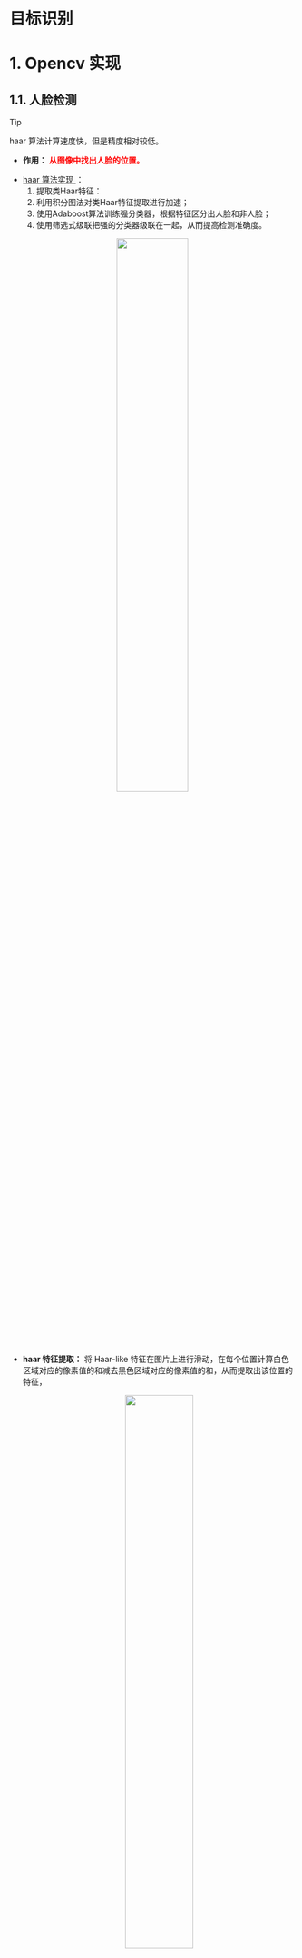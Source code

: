 # 目标识别


# 1. Opencv 实现

## 1.1. 人脸检测

> [!tip]
> haar 算法计算速度快，但是精度相对较低。   


- **作用：** <span style="color:red;font-weight:bold"> 从图像中找出人脸的位置。 </span> 

<!-- panels:start -->
<!-- div:left-panel -->

- <a href="https://www.cnblogs.com/wumh7/p/9403873.html" class="jump_link"> haar 算法实现 </a>：
  1. 提取类Haar特征：
  2. 利用积分图法对类Haar特征提取进行加速；
  3. 使用Adaboost算法训练强分类器，根据特征区分出人脸和非人脸；
  4. 使用筛选式级联把强的分类器级联在一起，从而提高检测准确度。

<!-- div:right-panel -->
<p style="text-align:center;"><img src="/artificial_intelligence/image/computerVision/haarClassify.jpg" width="50%" align="middle" /></p>
<!-- panels:end -->


- **haar 特征提取：** 将 Haar-like 特征在图片上进行滑动，在每个位置计算白色区域对应的像素值的和减去黑色区域对应的像素值的和，从而提取出该位置的特征，
    <p style="text-align:center;"><img src="/artificial_intelligence/image/computerVision/haar_like.jpg" width="50%" align="middle" /></p>

- <a href="https://github.com/opencv/opencv/tree/4.x/data/haarcascades" class="jump_link">OpenCV 提供的模型  </a>

```python

# 加载模型
detector = cv2.CascadeClassifier('./asset/haarcascade_frontalcatface.xml')

# scaleFactor：两个相邻窗口的间隔比例
# minNeighbors：弱分类器要满足多少个，才认为是目标
# flags：兼容旧版
# minSize：目标对象可能的最小尺寸
# maxSize：目标对象可能的最大尺寸
# objects：所有目标的 x,y,w,h
# cv.CascadeClassifier.detectMultiScale(image[, scaleFactor[, minNeighbors[, flags[, minSize:tuple [, maxSize: tuple]]]]] -> objects
faces = detector.detectMultiScale(frameGray,1.2,3,0)
```

<p style="text-align:center;"><img src="/artificial_intelligence/image/computerVision/faceCheck.gif" width="50%" align="middle" /></p>

## 1.2. 人脸识别

**OpenCV 实现太繁琐，方法太旧，懒得学了 (￣_,￣ ) ， dlib 要更靠谱一些。**

- **作用：**  <span style="color:red;font-weight:bold">  对人脸特征进行对比，区分出谁是谁。 </span>

- **算法：**  
    - <a href="https://cloud.tencent.com/developer/article/1082468" class="jump_link"> EigenFace </a>
    - FisherFace
    - LBPH

- **PCA 主成分分析：** EigenFace 算法会利用到的一种算法。**通过PCA方法可以对原始数据进行降维处理，重点对特征分量进行分析。**
    - 使得数据集更易使用。
    - 降低算法的计算开销。
    - 去除噪声。
    - 使得结果容易理解。

    <p style="text-align:center;"><img src="/artificial_intelligence/image/computerVision/PCA.jpg" width="100%" align="middle" /></p>

## 1.3. 非特定目标

**同上，OpenCV 实现太繁琐，方法也旧。**

- **作用：** 对自定义的目标进行识别


# 2. dlib 实现

## 2.1. dlib 安装

> - <a href="http://dlib.net/" class="jump_link"> dlib 官网 </a>
> - <a href="https://github.com/sachadee/Dlib" class="jump_link"> python 3.7 ~ 3.9 编译好版本 </a>
> - <a href="https://pypi.org/simple/dlib/" class="jump_link"> python 3.4 ~ 3.6 编译好版本 </a>
> - <a href="https://www.bilibili.com/video/BV1Ht4y1U7Do" class="jump_link"> 自己编译 </a>

## 2.2. 人脸检测

人脸检测的内部实现靠的就是 HOG 描述符、SVM 等算法实现。

```python
# 获取默认的检测
detector = dlib.get_frontal_face_detector()

# upsample_num_times ：对图片进行上采样（放大）多少次
# return：rectangles
# 对图片进行检测
faces = detector(image: array, upsample_num_times: int=0L)

# rectangle 类
y1 = rectangle.bottom()  # detect box bottom y value
y2 = rectangle.top()  # top y value
x1 = rectangle.left()  # left x value
x2 = rectangle.right()  # right x value
```
<p style="text-align:center;"><img src="/artificial_intelligence/image/computerVision/dlibDetect.gif" width="50%" align="middle" /></p>

## 2.3. 人脸特征

- <a href="http://dlib.net/files/" class="jump_link"> dlib 人脸关键点预测模型 </a>

- <a href="https://blog.csdn.net/YeziTong/article/details/86177846" class="jump_link"> 具体实现 </a>


**获取特征点：**

```python
# 加载关键点预测器
predictor:dlib.shape_predictor = dlib.shape_predictor('./asset/shape_predictor_68_face_landmarks.dat')

# 预测关键点
points: dlib.full_object_detection = predictor(img,face)

# 遍历点
for i in range(len(points.parts())):
    point:dlib.point = points.part(i)
    # x 坐标
    point.x
    # y 坐标
    point.y
```

<p style="text-align:center;"><img src="/artificial_intelligence/image/computerVision/dlib_facePoints.png" width="50%" align="middle" /></p>

**对于 dlib 通过模型找出的人脸特征点，输出结果是具有顺序的。通过对应位置的特征点，我们就能标记出眼睛、鼻子、嘴巴、眉毛的位置。** <span style="color:red;font-weight:bold"> 图上特征点的索引是从`1`开始的，在编程的时候，数组索引是从`0`开始的。 </span>

<p style="text-align:center;"><img src="/artificial_intelligence/image/computerVision/dlib_pointNumber.png" width="50%" align="middle" /></p>

**特征点连线：**

```python
# 转化点的类型
pts = np.array([( point.x,point.y )for point in points.parts()],dtype=np.int32)

# 左眼提取点全部连起来
cv2.polylines(img, [pts[36:42]], True,(255,0,0),2)
```

<p style="text-align:center;"><img src="/artificial_intelligence/image/computerVision/dlib_eye.png" width="50%" align="middle" /></p>


# 附录：协方差矩阵


## 1. 介绍

- **定义**

  1. 方差(variance)：体现的是数据偏离期望值(均值)的程度

      $$
      \sigma^2_x = \frac{1}{n}[(x_1 - \overline{x})^2 + (x_2 - \overline{x})^2 + \dotsm +(x_n - \overline{x})^2 ]
      $$

  2. 协方差(Covariance)：衡量两个变量的总体误差
      $$
      \sigma_{xy}^2 = \frac{1}{n}[(x_1 - \overline{x})(y_2 - \overline{y}) + \dotsm +(x_n - \overline{x})(y_n - \overline{y}) ]
      $$

  3. 协方差矩阵：囊括了多个变量的方差和协方差
      $$
      \begin{array}{r}
      x \qquad y \qquad z \qquad \\
      \begin{array}{l}
          x \\
          y \\
          z \\
      \end{array}
      \begin{bmatrix}
          \sigma_x^2 & \sigma_{xy}^2 & \sigma_{xz}^2 \\
          \sigma_{yx}^2 &  \sigma_y^2 & \sigma_{yz}^2 \\
          \sigma_{zx}^2 & \sigma_{zy}^2 & \sigma_z^2
      \end{bmatrix}
      \end{array}
      $$

- **计算**：以三个变量为例
   1. 过度矩阵
       $$
       A =
       \begin{bmatrix}
           x_1 & y_1 & z_1 \\
           x_2 & y_2 & z_2 \\
           x_3 & y_3 & z_3 
       \end{bmatrix}
       - \frac{1}{3}
       \begin{bmatrix}
           1 & 1 & 1 \\    
           1 & 1 & 1 \\    
           1 & 1 & 1 \\    
       \end{bmatrix}
       \begin{bmatrix}
           x_1 & y_1 & z_1 \\
           x_2 & y_2 & z_2 \\
           x_3 & y_3 & z_3 
       \end{bmatrix}
       $$
   2. 协方差矩阵：$M = \frac{1}{3}A^TA$

## 2. 协方差矩阵的含义

协方差矩阵为对称矩阵，因此可以进行正交分解

$$
M = P \Lambda P^T
$$

以下内容均以二维数据为例 $(x,y)$，高维数据同理。对协方差矩阵进行分解后得到的 $\Lambda$ 可以看作是原数据 $(x,y)$ 经过 $P$ 矩阵坐标转换后的数据

$$
\begin{bmatrix}
    x \\
    y
\end{bmatrix} = p^T
\begin{bmatrix}
    x_p \\
    y_p
\end{bmatrix}
$$

<p style="text-align:center;"><img src="/artificial_intelligence/image/computerVision/covariance_mat.jpg" width="50%" align="middle" /></p>

这样就产生了一个事实：**$M$，$\Lambda$ 为不同角度对数据的协方差进行描述**
- $M$ 为数据在 $xy$ 坐标系下的协方差矩阵
- $\Lambda$ 为数据在 $x_py_p$ 坐标系下的协方差矩阵

其中 $\Lambda$ 为特征值矩阵

$$
\Lambda=\left[\begin{array}{ccc}
\lambda_{1} & \cdots & 0 \\
\vdots & \ddots & \vdots \\
0 & \cdots & \lambda_{n}
\end{array}\right]
$$

<span style="color:red;font-weight:bold"> 这就使得，数据在坐标系 $x_p y_p$ 下，各个方向上是相互独立的，只存在方差，不存在协方差，且 $\lambda$ 就是对应的方差值。 </span> 并且对于坐标系 $x_p y_p$ 的基向量在 $xy$ 坐标系中的描述为 $\alpha_1,\alpha_2$，其本质就是

$$
P = \begin{bmatrix}
    \alpha_1,\alpha_2
\end{bmatrix}
$$

<span style="color:red;font-weight:bold">这样在 $xy$ 坐标系下 $\lambda_1$ 与 $\alpha_1$ 的含义就是：在 $\alpha_1$ 方向，数据的方差就为 $\lambda_1$，且该方向与其他正交方向相互独立。这样就能知道数据在哪个方向上，分布最大，该方向上数据特征也最为明显。</span>

<p style="text-align:center;"><img src="/artificial_intelligence/image/computerVision/covariance_ellipse.jpg" width="50%" align="middle" /></p>


